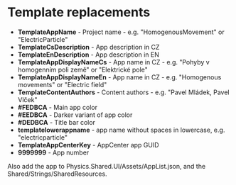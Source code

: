 ﻿# Template replacements

- **TemplateAppName** - Project name - e.g. "HomogenousMovement" or "ElectricParticle"
- **TemplateCsDescription** - App description in CZ
- **TemplateEnDescription** - App description in EN
- **TemplateAppDisplayNameCs** - App name in CZ - e.g. "Pohyby v homogenním poli země" or "Elektrické pole"
- **TemplateAppDisplayNameEn** - App name in CZ - e.g. "Homogenous movements" or "Electric field"
- **TemplateContentAuthors** - Content authors - e.g. "Pavel Mládek, Pavel Vlček"
- **#FEDBCA** - Main app color
- **#EEDBCA** - Darker variant of app color
- **#DEDBCA** - Title bar color
- **templatelowerappname** - app name without spaces in lowercase, e.g. "electricparticle"
- **TemplateAppCenterKey** - AppCenter app GUID
- **9999999** - App number


Also add the app to Physics.Shared.UI/Assets/AppList.json, and the Shared/Strings/SharedResources.
